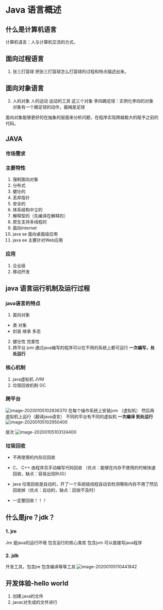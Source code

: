 # Java 语言概述

## 什么是计算机语言
计算机语言：人与计算机交流的方式。

## 面向过程语言
1. 张三打篮球 把张三打篮球怎么打篮球的过程和特点描述出来。
## 面向对象语言
2. 人的对象 人的运动 运动的工具 这三个对象
李四踢足球：实例化李四的对象 对象有一个踢足球的动作，器械是足球

面向对象能够更好的在抽象的层面来分析问题，在程序实现跨越极大的赋予之前的代码。

## JAVA 

###  市场需求
###  主要特性
1. 强制面向对象
2. 分布式
3. 健壮的
4. 丢弃指针
5. 安全的
6. 体系结构中立的
7. 解释型的（先编译在解释的）
8. 原生支持多线程的
9. 面向Internet
10. java se 面向桌面级应用  
11. java ee 主要针对Web应用
### 应用
1. 企业级
2. 移动开发

## java 语言运行机制及运行过程
### java语言的特点
1. 面向对象 
* 类 对象
* 封装 继承 多态
2. 健壮性 完善性
3. 跨平台 jvm
通过java编写的程序可以在不用的系统上都可运行
**一次编写，处处运行** 
### 核心机制
1. java虚拟机 JVM 
2. 垃圾回收机制 GC 

### 跨平台

![image-20200105102836370](C:\Users\Yjj\AppData\Roaming\Typora\typora-user-images\image-20200105102836370.png)
在每个操作系统上安装jvm （虚拟机）
然后再虚拟机上运行（翻译java语言）
不同的平台有不同的虚拟机 
**一次编译 到处运行**
![image-20200105102950400](C:\Users\Yjj\AppData\Roaming\Typora\typora-user-images\image-20200105102950400.png)

层次
![image-20200105103124400](C:\Users\Yjj\AppData\Roaming\Typora\typora-user-images\image-20200105103124400.png)

### 垃圾回收
* 不再使用的内存应回收

* C， C++ 由程序员手动编写代码回收 （优点：能够在内存不使用的时候快速回收，缺点：容易出现BUG）

* java 垃圾回收是自动的，开了一个系统级线程自动去检测哪些内存不用了然后回收掉（优点：自动的，缺点：回收不及时）

* 一定要回收！！！

## 什么是jre？jdk？
### 1. jre
Jre 是java的运行环境 包含运行的核心类库 包含jvm
可以直接写java程序
### 2. jdk
开发工具，包含jre 包含编译等等工具
![image-20200105110441842](C:\Users\Yjj\AppData\Roaming\Typora\typora-user-images\image-20200105110441842.png)

## 开发体验-hello world
1. 创建.java的文件
2. javac对生成的文件进行